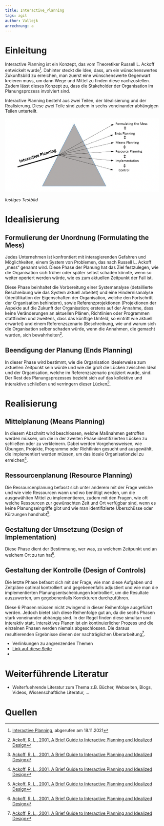```yaml
---
title: Interactive_Planning
tags: agil
author: Vallejk
anrechnung: a
---
```





# Einleitung

Interactive Planning ist ein Konzept, das vom Theoretiker Russell L. Ackoff entwickelt wurde[^2]. 
Dahinter steckt die Idee, dass, um ein wünschenswertes Zukunftsbild zu erreichen, man zuerst eine 
wünschenswerte Gegenwart kreieren muss, um dann Wege und Mittel zu finden diese nachzustellen. Zudem 
lässt dieses Konzept zu, dass die Stakeholder der Organisation im Planungsprozess involviert sind.

Interactive Planning besteht aus zwei Teilen, der Idealisierung und der Realisierung. Diese zwei 
Teile sind zudem in sechs voneinander abhängigen Teilen unterteilt.


![Beispielabbildung](Interactive_Planning/Interactiveplanning.png)

*lustiges Testbild*

# Idealisierung

## Formulierung der Unordnung (Formulating the Mess)

Jedes Unternehmen ist konfrontiert mit interagierenden Gefahren und Möglichkeiten, einem System von 
Problemen, das nach Russell L. Ackoff „mess“ genannt wird.
Diese Phase der Planung hat das Ziel festzulegen, wie die Organisation sich früher oder später selbst schaden könnte, wenn so weiter operiert werden würde, wie es zum aktuellen Zeitpunkt der Fall ist.

Diese Phase beinhaltet die Vorbereitung einer Systemanalyse (detaillierte Beschreibung wie das System 
aktuell arbeitet) und eine Hindernisanalyse (Identifikation der Eigenschaften der Organisation, 
welche den Fortschritt der Organisation behindern), sowie Referenzprojektionen (Projektionen der 
Aspekte auf die Zukunft der Organisation; erstens auf der Annahme, dass keine Veränderungen an 
aktuellen Plänen, Richtlinien oder Programmen stattfinden und zweitens, dass das künftige Umfeld, so 
eintritt wie aktuell erwartet) und einem Referenzszenario (Beschreibung, wie und warum sich die 
Organisation selber schaden würde, wenn die Annahmen, die gemacht wurden, sich bewahrheiten[^1]. 


## Beendigung der Planung (Ends Planning)

In dieser Phase wird bestimmt, wie die Organisation idealerweise zum aktuellen Zeitpunkt sein würde 
und wie die groß die Lücken zwischen Ideal und der Organisation, welche im Referenzszenario 
projiziert wurde, sind. 
Der Rest des Planungsprozesses bezieht sich auf das kollektive und interaktive schließen und 
verringern dieser Lücken[^1].


# Realisierung

## Mittelplanung (Means Planning)

In diesem Abschnitt wird beschlossen, welche Maßnahmen getroffen werden müssen, um die in der zweiten 
Phase identifizierten Lücken zu schließen oder zu verkleinern.
Dabei werden Vorgehensweisen, wie Übungen, Projekte, Programme oder Richtlinien gesucht und 
ausgewählt, die implementiert werden müssen, um das ideale Organisationziel zu erreichen[^1].

## Ressourcenplanung (Resource Planning)

Die Ressourcenplanung befasst sich unter anderem mit der Frage welche und wie viele Ressourcen wann 
und wo benötigt werden, um die ausgewählten Mittel zu implementieren, 
zudem mit den Fragen, wie oft welche Ressourcen zur gewünschten Zeit und Ort verfügbar sind, wenn es 
keine Planungseingriffe gibt und wie man identifizierte Überschüsse oder Kürzungen handhabt[^1].

## Gestaltung der Umsetzung (Design of Implementation)

Diese Phase dient der Bestimmung, wer was, zu welchem Zeitpunkt und an welchem Ort zu tun hat[^1].

## Gestaltung der Kontrolle (Design of Controls)

Die letzte Phase befasst sich mit der Frage, wie man diese Aufgaben und Zeitpläne optimal 
kontrolliert und gegebenenfalls adjustiert und wie man die implementierten Planungsentscheidungen 
kontrolliert, um die Resultate auszuwerten, um gegebenenfalls Korrekturen durchzuführen.

Diese 6 Phasen müssen nicht zwingend in dieser Reihenfolge ausgeführt werden. Jedoch bietet sich 
diese Reihenfolge gut an, da die sechs Phasen stark voneinander abhängig sind. In der Regel finden 
diese simultan und interaktiv statt.
Interaktives Planen ist ein kontinuierlicher Prozess und die einzelnen Phasen werden niemals 
abgeschlossen.
Die daraus resultierenden Ergebnisse dienen der nachträglichen Überarbeitung[^1].

* Verlinkungen zu angrenzenden Themen
* [Link auf diese Seite](Interactive_Approach.md)
* 


# Weiterführende Literatur

* Weiterfuehrende Literatur zum Thema z.B. Bücher, Webseiten, Blogs, Videos, Wissenschaftliche Literatur, ...

# Quellen

[^1]: [Ackoff, R. L., 2001, A Brief Guide to Interactive Planning and Idealized Design](https://www.ida.liu.se/~steho87/und/htdd01/AckoffGuidetoIdealizedRedesign.pdf)
[^2]: [Interactive Planning](https://en.wikipedia.org/wiki/Interactive_planning), abgerufen am 18.11.2021
[^3]: [Basic Formatting Syntax for GitHub flavored Markdown](https://docs.github.com/en/github/writing-on-github/getting-started-with-writing-and-formatting-on-github/basic-writing-and-formatting-syntax)
[^4]: [Advanced Formatting Syntax for GitHub flavored Markdown](https://docs.github.com/en/github/writing-on-github/working-with-advanced-formatting/organizing-information-with-tables)

